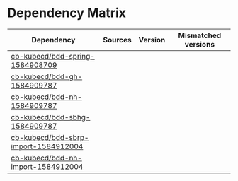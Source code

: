 # Dependency Matrix

Dependency | Sources | Version | Mismatched versions
---------- | ------- | ------- | -------------------
[cb-kubecd/bdd-spring-1584908709](https://github.com/cb-kubecd/bdd-spring-1584908709.git) |  | []() | 
[cb-kubecd/bdd-gh-1584909787](https://github.com/cb-kubecd/bdd-gh-1584909787.git) |  | []() | 
[cb-kubecd/bdd-nh-1584909787](https://github.com/cb-kubecd/bdd-nh-1584909787.git) |  | []() | 
[cb-kubecd/bdd-sbhg-1584909787](https://github.com/cb-kubecd/bdd-sbhg-1584909787.git) |  | []() | 
[cb-kubecd/bdd-sbrp-import-1584912004](https://github.com/cb-kubecd/bdd-sbrp-import-1584912004.git) |  | []() | 
[cb-kubecd/bdd-nh-import-1584912004](https://github.com/cb-kubecd/bdd-nh-import-1584912004.git) |  | []() | 
